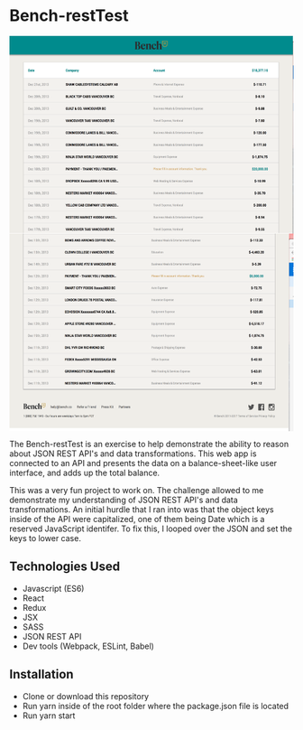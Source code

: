 # Bench-restTest

<img align="center" src="./bench-restTest-1.png" alt="Image of Personal-Site" width="100%" height="350">
<img align="center" src="./bench-restTest-2.png" alt="Image of Personal-Site" width="100%" height="350">

The Bench-restTest is an exercise to help demonstrate the ability to reason about JSON REST API's and data transformations. This web app is connected
to an API and presents the data on a balance-sheet-like user interface, and adds up the total balance.

This was a very fun project to work on. The challenge allowed to me demonstrate my understanding of JSON REST API's and data transformations.
An initial hurdle that I ran into was that the object keys inside of the API were capitalized, one of them being Date which is a reserved JavaScript identifer.
To fix this, I looped over the JSON and set the keys to lower case.

## Technologies Used
- Javascript (ES6)
- React
- Redux
- JSX
- SASS
- JSON REST API
- Dev tools (Webpack, ESLint, Babel)

## Installation
- Clone or download this repository
- Run yarn inside of the root folder where the package.json file is located
- Run yarn start
